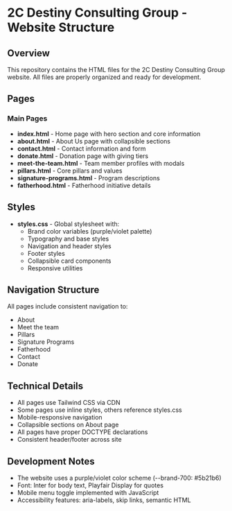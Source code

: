 # 2C Destiny Consulting Group - Website Structure

## Overview
This repository contains the HTML files for the 2C Destiny Consulting Group website. All files are properly organized and ready for development.

## Pages

### Main Pages
- **index.html** - Home page with hero section and core information
- **about.html** - About Us page with collapsible sections
- **contact.html** - Contact information and form
- **donate.html** - Donation page with giving tiers
- **meet-the-team.html** - Team member profiles with modals
- **pillars.html** - Core pillars and values
- **signature-programs.html** - Program descriptions
- **fatherhood.html** - Fatherhood initiative details

## Styles
- **styles.css** - Global stylesheet with:
  - Brand color variables (purple/violet palette)
  - Typography and base styles
  - Navigation and header styles
  - Footer styles
  - Collapsible card components
  - Responsive utilities

## Navigation Structure
All pages include consistent navigation to:
- About
- Meet the team
- Pillars
- Signature Programs
- Fatherhood
- Contact
- Donate

## Technical Details
- All pages use Tailwind CSS via CDN
- Some pages use inline styles, others reference styles.css
- Mobile-responsive navigation
- Collapsible sections on About page
- All pages have proper DOCTYPE declarations
- Consistent header/footer across site

## Development Notes
- The website uses a purple/violet color scheme (--brand-700: #5b21b6)
- Font: Inter for body text, Playfair Display for quotes
- Mobile menu toggle implemented with JavaScript
- Accessibility features: aria-labels, skip links, semantic HTML
